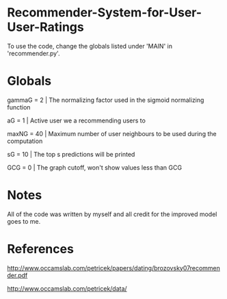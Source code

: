 # Recommender-System-for-User-User-Ratings

To use the code, change the globals listed under 'MAIN' in 'recommender.py'. 

#  Globals 
gammaG = 2     | The normalizing factor used in the sigmoid normalizing function

aG = 1         | Active user we a recommending users to

maxNG = 40     | Maximum number of user neighbours to be used during the computation

sG = 10        | The top s predictions will be printed

GCG = 0        | The graph cutoff, won't show values less than GCG

# Notes

All of the code was written by myself and all credit for the improved model goes to me.

# References

http://www.occamslab.com/petricek/papers/dating/brozovsky07recommender.pdf

http://www.occamslab.com/petricek/data/
